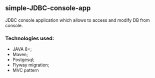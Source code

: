 ## simple-JDBC-console-app
JDBC console application which allows to access and modify DB from console. 

### Technologies used:
* JAVA 8+;
* Maven;
* Postgesql;
* Flyway migration;
* MVC pattern
